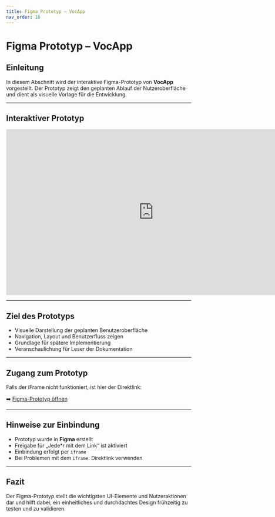 ```yaml
---
title: Figma Prototyp – VocApp
nav_order: 16
---
```


# Figma Prototyp – VocApp

## Einleitung
In diesem Abschnitt wird der interaktive Figma-Prototyp von **VocApp** vorgestellt. Der Prototyp zeigt den geplanten Ablauf der Nutzeroberfläche und dient als visuelle Vorlage für die Entwicklung.

---

## Interaktiver Prototyp

<!-- Figma-Embed -->
<iframe style="border: 1px solid rgba(0, 0, 0, 0.1);" width="800" height="450" src="https://embed.figma.com/proto/fy9xCr70wtzeY3VedQZqlS/VocApp?node-id=1-2&starting-point-node-id=1%3A2&embed-host=share" allowfullscreen></iframe>

---

## Ziel des Prototyps
- Visuelle Darstellung der geplanten Benutzeroberfläche
- Navigation, Layout und Benutzerfluss zeigen
- Grundlage für spätere Implementierung
- Veranschaulichung für Leser der Dokumentation

---

## Zugang zum Prototyp
Falls der iFrame nicht funktioniert, ist hier der Direktlink:

➡️ [Figma-Prototyp öffnen](https://www.figma.com/proto/fy9xCr70wtzeY3VedQZqlS/VocApp?node-id=3-66&t=dUyURxF3BBAjJFXZ-1&starting-point-node-id=1%3A2)

---

## Hinweise zur Einbindung
- Prototyp wurde in **Figma** erstellt
- Freigabe für „Jede*r mit dem Link“ ist aktiviert
- Einbindung erfolgt per `iframe`
- Bei Problemen mit dem `iframe`: Direktlink verwenden

---

## Fazit
Der Figma-Prototyp stellt die wichtigsten UI-Elemente und Nutzeraktionen dar und hilft dabei, ein einheitliches und durchdachtes Design frühzeitig zu testen und zu validieren.
